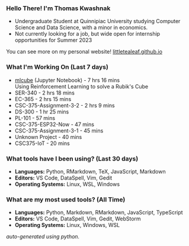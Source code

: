 
### Hello There! I'm Thomas Kwashnak

- Undergraduate Student at Quinnipiac University studying Computer Science and Data Science, with a minor in economics.
- Not currently looking for a job, but wide open for internship opportunities for Summer 2023

You can see more on my personal website! [littletealeaf.github.io](https://littletealeaf.github.io)

### What I'm Working On (Last 7 days)
<ul><li><a href="https://github.com/LittleTealeaf/mlcube">mlcube</a> (Jupyter Notebook) - 7 hrs 16 mins<br>Using Reinforcement Learning to solve a Rubik's Cube</li><li>SER-340 - 2 hrs 18 mins</li><li>EC-365 - 2 hrs 15 mins</li><li>CSC-375-Assignment-3-2 - 2 hrs 9 mins</li><li>DS-300 - 1 hr 25 mins</li><li>PL-101 - 57 mins</li><li>CSC-375-ESP32-Now - 47 mins</li><li>CSC-375-Assignment-3-1 - 45 mins</li><li>Unknown Project - 40 mins</li><li>CSC375-IoT - 20 mins</li></ul>

### What tools have I been using? (Last 30 days)
- **Languages:** Python, RMarkdown, TeX, JavaScript, Markdown
- **Editors:** VS Code, DataSpell, Vim, Gedit
- **Operating Systems:** Linux, WSL, Windows

### What are my most used tools? (All Time)
- **Languages:** Python, Markdown, RMarkdown, JavaScript, TypeScript
- **Editors:** VS Code, DataSpell, Vim, Gedit, WebStorm
- **Operating Systems:** Linux, Windows, WSL

*auto-generated using python.*

